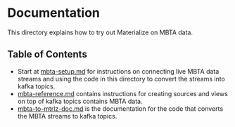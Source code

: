 # Documentation

This directory explains how to try out Materialize on MBTA data.

## Table of Contents

* Start at [mbta-setup.md](mbta-setup.md) for instructions on connecting live
  MBTA data streams and using the code in this directory to convert the streams
  into kafka topics.
* [mbta-reference.md](mbta-reference.md) contains instructions for creating sources and views on top of kafka topics contains MBTA data.
* [mbta-to-mtrlz-doc.md](mbta-to-mtrlz-doc.md) is the documentation for the
  code that converts the MBTA streams to kafka topics.
